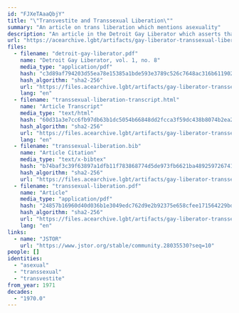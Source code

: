 ```yaml
---
id: "FJXeTAaaQbjY"
title: "\"Transvestite and Transsexual Liberation\""
summary: "An article on trans liberation which mentions asexuality"
description: "An article in the Detroit Gay Liberator which asserts that trans liberation includes people of all orientations, including asexuals"
url: "https://acearchive.lgbt/artifacts/gay-liberator-transsexual-liberation"
files:
  - filename: "detroit-gay-liberator.pdf"
    name: "Detroit Gay Liberator, vol. 1, no. 8"
    media_type: "application/pdf"
    hash: "c3d89af794203d55ea78e15385a1bde593e3789c526c7648ac316b611902cdf9"
    hash_algorithm: "sha2-256"
    url: "https://files.acearchive.lgbt/artifacts/gay-liberator-transsexual-liberation/detroit-gay-liberator.pdf"
    lang: "en"
  - filename: "transsexual-liberation-transcript.html"
    name: "Article Transcript"
    media_type: "text/html"
    hash: "60d31a3e7cc6fb97db63b1dc5054b66848dd2fcca3f59dc438b8074b2ea232e8"
    hash_algorithm: "sha2-256"
    url: "https://files.acearchive.lgbt/artifacts/gay-liberator-transsexual-liberation/transsexual-liberation-transcript.html"
    lang: "en"
  - filename: "transsexual-liberation.bib"
    name: "Article Citation"
    media_type: "text/x-bibtex"
    hash: "b74baf3c39f63897a1dfb11f783868774d5de973fb6621ba489259726741388a"
    hash_algorithm: "sha2-256"
    url: "https://files.acearchive.lgbt/artifacts/gay-liberator-transsexual-liberation/transsexual-liberation.bib"
  - filename: "transsexual-liberation.pdf"
    name: "Article"
    media_type: "application/pdf"
    hash: "24857b16960d40d036b1e3049edc762d9e2b92375e658cfee171564229bd9a54"
    hash_algorithm: "sha2-256"
    url: "https://files.acearchive.lgbt/artifacts/gay-liberator-transsexual-liberation/transsexual-liberation.pdf"
    lang: "en"
links:
  - name: "JSTOR"
    url: "https://www.jstor.org/stable/community.28035530?seq=10"
people: []
identities:
  - "asexual"
  - "transsexual"
  - "transvestite"
from_year: 1971
decades:
  - "1970.0"
---
```

